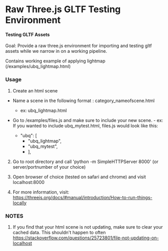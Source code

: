 Raw Three.js GLTF Testing Environment
========


#### Testing GLTF Assets ####

Goal: Provide a raw three.js environment for importing and testing gltf assets while we narrow in on a working pipeline.

Contains working example of applying lightmap (/examples/ubq_lightmap.html)


### Usage ###

1. Create an html scene
  - Name a scene in the following format : category_nameofscene.html
    - ex: ubq_lightmap.html

  -   Go to /examples/files.js and make sure to include your new scene.
    - ex: If you wanted to include ubq_mytest.html, files.js would look like this:
      - "ubq": [
        - "ubq_lightmap",
        - "ubq_mytest",
        - ],

2. Go to root directory and call 'python -m SimpleHTTPServer 8000' (or server/portnumber of your choice)

3. Open browser of choice (tested on safari and chrome) and visit localhost:8000

4. For more information, visit: https://threejs.org/docs/#manual/introduction/How-to-run-things-locally


### NOTES ###

1. If you find that your html scene is not updating, make sure to clear your cached data. This shouldn't happen to often https://stackoverflow.com/questions/25723801/file-not-updating-on-localhost
